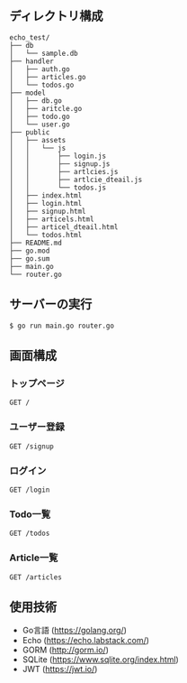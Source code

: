 ## ディレクトリ構成

```
echo_test/
├── db
│   └── sample.db
├── handler
│   ├── auth.go
│   ├── articles.go
│   └── todos.go
├── model
│   ├── db.go
│   ├── aritcle.go
│   ├── todo.go
│   └── user.go
├── public
│   ├── assets
│   │   └── js
│   │       ├── login.js
│   │       ├── signup.js
│   │       ├── artlcies.js
│   │       ├── artlcie_dteail.js
│   │       └── todos.js  
│   ├── index.html
│   ├── login.html
│   ├── signup.html
│   ├── articels.html
│   ├── articel_dteail.html
│   └── todos.html
├── README.md
├── go.mod
├── go.sum
├── main.go
└── router.go
```

## サーバーの実行

```
$ go run main.go router.go
```

## 画面構成

### トップページ

`GET /`

### ユーザー登録

`GET /signup`

### ログイン

`GET /login`

### Todo一覧

`GET /todos`

### Article一覧

`GET /articles`

## 使用技術

- Go言語 (https://golang.org/)
- Echo (https://echo.labstack.com/)
- GORM (http://gorm.io/)
- SQLite (https://www.sqlite.org/index.html)
- JWT (https://jwt.io/)
